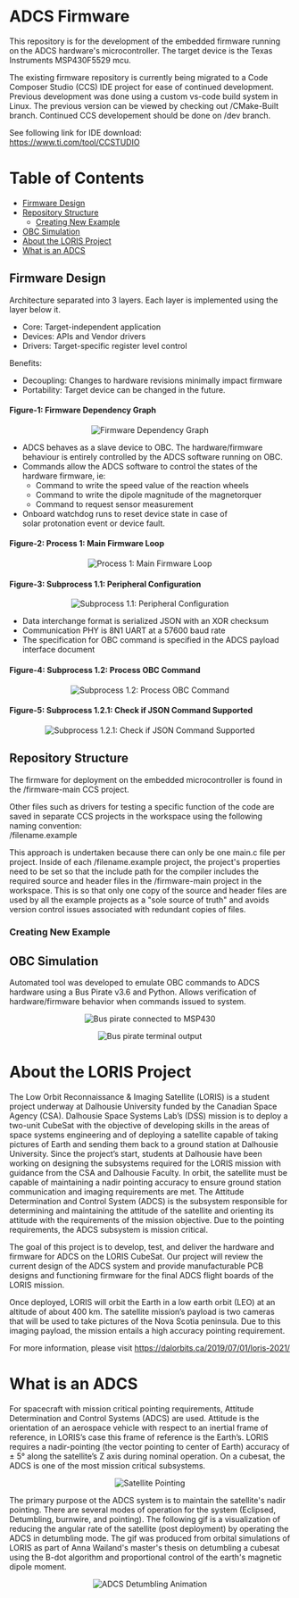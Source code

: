 # ADCS Firmware

This repository is for the development of the embedded firmware running on the ADCS hardware's microcontroller. The target device is the Texas Instruments MSP430F5529 mcu. 

The existing firmware repository is currently being migrated to a Code Composer Studio (CCS) IDE project for ease of continued development. Previous development was done using a custom vs-code build system in Linux. The previous version can be viewed by checking out /CMake-Built branch. Continued CCS developement should be done on /dev branch.  

See following link for IDE download:  
https://www.ti.com/tool/CCSTUDIO  

# Table of Contents
- [Firmware Design](#firmware-design)    
- [Repository Structure](#firmware-and-development-environment)
  * [Creating New Example](#)   
- [OBC Simulation](#)
- [About the LORIS Project](#about-the-loris-project)
- [What is an ADCS](#what-is-an-adcs)

## Firmware Design    

Architecture separated into 3 layers. Each layer is implemented using the layer below it.  
- Core: Target-independent application  
- Devices: APIs and Vendor drivers  
- Drivers: Target-specific register level control 

Benefits:  
- Decoupling: Changes to hardware revisions minimally impact firmware
- Portability: Target device can be changed in the future.

#### Figure-1: Firmware Dependency Graph
<p align="center">
  <img src="https://github.com/DalhousieSpaceSystemsLab/CubeSat-ADCS-Firmware/blob/dev/resources/drawio-diagrams/firmware-dependency-graph.png?raw=true" alt="Firmware Dependency Graph"/>
</p>

- ADCS behaves as a slave device to OBC. The hardware/firmware behaviour is entirely controlled by the ADCS software running on OBC. 
- Commands allow the ADCS software to control the states of the hardware firmware, ie:
  * Command to write the speed value of the reaction wheels
  * Command to write the dipole magnitude of the magnetorquer
  * Command to request sensor measurement
- Onboard watchdog runs to reset device state in case of solar protonation event or device fault.

#### Figure-2: Process 1: Main Firmware Loop
<p align="center">
  <img src="https://github.com/DalhousieSpaceSystemsLab/CubeSat-ADCS-Firmware/blob/dev/resources/drawio-diagrams/process-1-main-firmware-loop.png?raw=true" alt="Process 1: Main Firmware Loop"/>
</p>

#### Figure-3: Subprocess 1.1: Peripheral Configuration
<p align="center">
  <img src="https://github.com/DalhousieSpaceSystemsLab/CubeSat-ADCS-Firmware/blob/dev/resources/drawio-diagrams/subprocess-1.1-peripheral-configuration.png?raw=true" alt="Subprocess 1.1: Peripheral Configuration"/>
</p>

- Data interchange format is serialized JSON with an XOR checksum
- Communication PHY is 8N1 UART at a 57600 baud rate
- The specification for OBC command is specified in the ADCS payload interface document 

#### Figure-4: Subprocess 1.2: Process OBC Command
<p align="center">
  <img src="https://github.com/DalhousieSpaceSystemsLab/CubeSat-ADCS-Firmware/blob/dev/resources/drawio-diagrams/subprocess-1.2-process-obc-command.png?raw=true" alt="Subprocess 1.2: Process OBC Command"/>
</p>

#### Figure-5: Subprocess 1.2.1: Check if JSON Command Supported
<p align="center">
  <img src="https://github.com/DalhousieSpaceSystemsLab/CubeSat-ADCS-Firmware/blob/dev/resources/drawio-diagrams/subprocess-1.2.1-check-if-json-command-supported.png?raw=true" alt="Subprocess 1.2.1: Check if JSON Command Supported"/>
</p>

## Repository Structure  

The firmware for deployment on the embedded microcontroller is found in the /firmware-main CCS project. 

Other files such as drivers for testing a specific function of the code are saved in separate CCS projects in the workspace using the following naming convention:  
/filename.example  

This approach is undertaken because there can only be one main.c file per project. Inside of each /filename.example project, the project's properties need to be set so that the include path for the compiler includes the required source and header files in the /firmware-main project in the workspace. This is so that only one copy of the source and header files are used by all the example projects as a "sole source of truth" and avoids version control issues associated with redundant copies of files. 

### Creating New Example   


## OBC Simulation

Automated tool was developed to emulate OBC commands to ADCS hardware using a Bus Pirate v3.6 and Python. Allows verification of hardware/firmware behavior when commands issued to system.  

<p align="center">
  <img src="https://github.com/DalhousieSpaceSystemsLab/CubeSat-ADCS-Firmware/blob/dev/resources/images/bus-pirate.jpg?raw=true" alt="Bus pirate connected to MSP430"/>
</p>

<p align="center">
  <img src="https://github.com/DalhousieSpaceSystemsLab/CubeSat-ADCS-Firmware/blob/dev/resources/images/bus-pirate-terminal-output.jpg?raw=true" alt="Bus pirate terminal output"/>
</p>

# About the LORIS Project

The Low Orbit Reconnaissance & Imaging Satellite (LORIS) is a student project underway at Dalhousie University funded by the Canadian Space Agency (CSA). Dalhousie Space Systems Lab’s (DSS) mission is to deploy a two-unit CubeSat with the objective of developing skills in the areas of space systems engineering and of deploying a satellite capable of taking pictures of Earth and sending them back to a ground station at Dalhousie University. Since the project’s start, students at Dalhousie have been working on designing the subsystems required for the LORIS mission with guidance from the CSA and Dalhousie Faculty. In orbit, the satellite must be capable of maintaining a nadir pointing accuracy to ensure ground station communication and imaging requirements are met. The Attitude Determination and Control System (ADCS) is the subsystem responsible for determining and maintaining the attitude of the satellite and orienting its attitude with the requirements of the mission objective. Due to the pointing requirements, the ADCS subsystem is mission critical.  

The goal of this project is to develop, test, and deliver the hardware and firmware for ADCS on the LORIS CubeSat. Our project will review the current design of the ADCS system and provide manufacturable PCB designs and functioning firmware for the final ADCS flight boards of the LORIS mission. 

Once deployed, LORIS will orbit the Earth in a low earth orbit (LEO) at an altitude of about 400 km. The satellite mission’s payload is two cameras that will be used to take pictures of the Nova Scotia peninsula. Due to this imaging payload, the mission entails a high accuracy pointing requirement.

For more information, please visit
https://dalorbits.ca/2019/07/01/loris-2021/


# What is an ADCS

For spacecraft with mission critical pointing requirements, Attitude Determination and Control Systems (ADCS) are used. Attitude is the orientation of an aerospace vehicle with respect to an inertial frame of reference, in LORIS’s case this frame of reference is the Earth’s. LORIS requires  a nadir-pointing (the vector pointing to center of Earth) accuracy of ± 5° along the satellite’s Z axis during nominal operation. On a cubesat, the ADCS is one of the most mission critical subsystems.

<p align="center">
  <img src="https://github.com/cmattatall/adcs_firmware/blob/dev/resources/images/nadir.jpg?raw=true" alt="Satellite Pointing"/>
</p>

The primary purpose ot the ADCS system is to maintain the satellite's nadir pointing. There are several modes of operation for the system (Eclipsed, Detumbling, burnwire, and pointing). The following gif is a visualization of reducing the angular rate of the satellite (post deployment) by operating the ADCS in detumbling mode. The gif was produced from orbital simulations of LORIS as part of Anna Wailand's master's thesis on detumbling a cubesat using the B-dot algorithm and proportional control of the earth's magnetic dipole moment.

<p align="center">
  <img src="https://github.com/cmattatall/adcs_firmware/blob/master/resources/captures/detumbling_sim.gif?raw=true" alt="ADCS Detumbling Animation"/>
</p>

